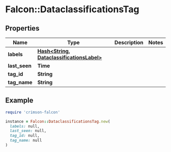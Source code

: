 # Falcon::DataclassificationsTag

## Properties

| Name | Type | Description | Notes |
| ---- | ---- | ----------- | ----- |
| **labels** | [**Hash&lt;String, DataclassificationsLabel&gt;**](DataclassificationsLabel.md) |  |  |
| **last_seen** | **Time** |  |  |
| **tag_id** | **String** |  |  |
| **tag_name** | **String** |  |  |

## Example

```ruby
require 'crimson-falcon'

instance = Falcon::DataclassificationsTag.new(
  labels: null,
  last_seen: null,
  tag_id: null,
  tag_name: null
)
```

